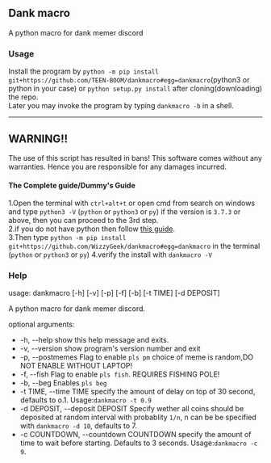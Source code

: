 ## Dank macro

A python macro for dank memer discord

### Usage

Install the program by `python -m pip install git+https://github.com/TEEN-BOOM/dankmacro#egg=dankmacro`(python3 or python in your case) or `python setup.py install` after cloning(downloading) the repo.  
Later you may invoke the program by typing `dankmacro -b` in a shell.
<hr>

## WARNING!!

The use of this script has resulted in bans! This software comes without any warranties.
Hence you are responsible for any damages incurred.

#### The Complete guide/Dummy's Guide

1.Open the terminal with `ctrl+alt+t` or open cmd from search on windows and type `python3 -V` (`python` or `python3` or `py`) if the version is `3.7.3` or above, then you can proceed to the 3rd step.  
2.if you do not have python then follow [this guide](https://realpython.com/installing-python/).  
3.Then type `python -m pip install git+https://github.com/WizzyGeek/dankmacro#egg=dankmacro` in the terminal (`python` or `python3` or `py`)
4.verify the install with `dankmacro -V`

### Help

usage: dankmacro [-h] [-v] [-p] [-f] [-b] [-t TIME] [-d DEPOSIT]

A python macro for dank memer discord.

optional arguments:
+  -h, --help            show this help message and exits.
+  -v, --version         show program's version number and exit
+  -p, --postmemes       Flag to enable `pls pm` choice of meme is random,DO
                        NOT ENABLE WITHOUT LAPTOP!
+  -f, --fish            Flag to enable `pls fish`. REQUIRES FISHING POLE!
+  -b, --beg             Enables `pls beg`
+  -t TIME, --time TIME  specify the amount of delay on top of 30 second,
                        defaults to o.1. Usage:`dankmacro -t 0.9`
+  -d DEPOSIT, --deposit DEPOSIT
                        Specify wether all coins should be deposited at random
                        interval with probablity `1/n`, n can be be specified
                        with `dankmacro -d 10`, defaults to 7.
+  -c COUNTDOWN, --countdown COUNTDOWN
                        specify the amount of time to wait before starting.
                        Defaults to 3 seconds. Usage:`dankmacro -c 9`.
